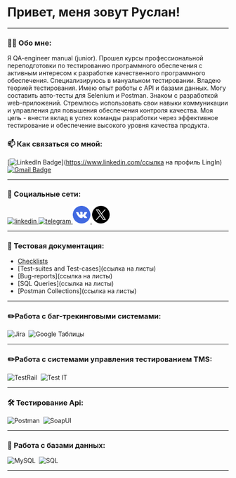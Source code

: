 # Привет, меня зовут Руслан!

---

### 👨‍💻 Обо мне:

Я QA-engineer manual (junior). Прошел курсы профессиональной переподготовки по тестированию программного обеспечения с активным интересом к разработке качественного программного обеспечения. 
Специализируюсь в мануальном тестировании. Владею теорией тестирования. Имею опыт работы с API и базами данных. Могу составить авто-тесты для Selenium и Postman. Знаком с разработкой web-приложений.
Стремлюсь использовать свои навыки коммуникации и управления для повышения обеспечения контроля качества. 
Моя цель - внести вклад в успех команды разработки через эффективное тестирование и обеспечение высокого уровня качества продукта.


### 📫 Как связаться со мной:

[![LinkedIn Badge](https://img.shields.io/badge/-LinkedIn-blue?style=flat&logo=LinkedIn&logoColor=white)](https://www.linkedin.com/ссылка на профиль LingIn) [![Gmail Badge](https://img.shields.io/badge/-Gmail-red?style=flat&logo=Gmail&logoColor=white)](mailto:ailonwol@gmail.com)
  
---

### 🤝 Социальные сети:

  <div id="badges">
    <a href="https://ссылка" target="_blank">
      <img src="https://cdn-icons-png.flaticon.com/512/2504/2504799.png" width="40" height="40" alt="linkedin" />
    </a>
    <a href="https://t.me/ailon_wol" target="_blank">
      <img src="https://cdn-icons-png.flaticon.com/512/2111/2111646.png" width="40" height="40" alt="telegram" />
    </a>
     <a href="https://vk.ru/id818817322" target="_blank">
      <img src="https://github.com/AilonWol/Work/blob/main/%D0%A0%D0%B5%D1%81%D1%83%D1%80%D1%81%D1%8B/vk.png" width="40" height="40" alt="vk" />
    </a>
     <a href="Ссылка на Twitter" target="_blank">
      <img src="https://github.com/AilonWol/Work/blob/main/%D0%A0%D0%B5%D1%81%D1%83%D1%80%D1%81%D1%8B/twitter.png" width="40" height="40" alt="X" />
    </a>
  </div>

---

### 📁 Тестовая документация:

- [Checklists](https://github.com/AilonWol/Work/blob/main/Testing/SBS%20(guru.qahacking.ru)/Manual_testing_(Documentation)/sbs.xlsx)
- [Test-suites and Test-cases](ссылка на листы)
- [Bug-reports](ссылка на листы)
- [SQL Queries](ссылка на листы)
- [Postman Collections](ссылка на листы)

---

###  ✏️Работа с баг-трекинговыми системами:

<div>
  <img src="ссылка на фото" title="Jira" alt="Jira" width="40" height="40"/>&nbsp
  <img src="ссылка на фото" title="Google Таблицы" alt="Google Таблицы" width="40" height="40"/>&nbsp
</div>

---

### ✏️Работа с системами управления тестированием TMS:

<div>
  <img src="ссылка на фото" title="TestRail" alt="TestRail" width="40" height="40"/>&nbsp
  <img src="ссылка на фото" title="Test IT" alt="Test IT" width="40" height="40"/>&nbsp
</div>

---

### 🛠 Тестирование Api:

<div>
  <img src="ссылка на фото" title="Postman" alt="Postman" width="40" height="40"/>&nbsp
  <img src="ссылка на фото" title="SoapUI" alt="SoapUI" width="40" height="40"/>&nbsp
</div>

---

### 💾 Работа с базами данных:

<div>
  <img src="https://cdn.jsdelivr.net/gh/devicons/devicon/icons/mysql/mysql-original.svg" title="MySQL" alt="MySQL" width="40" height="40"/>&nbsp
  <img src="ссылка на фото" title="SQL" alt="SQL" width="40" height="40"/>&nbsp
</div>

---

